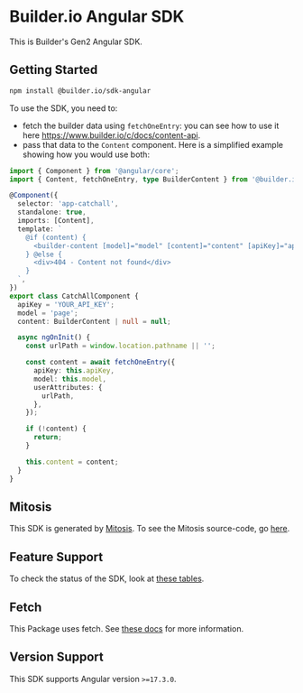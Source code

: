 # Builder.io Angular SDK

This is Builder's Gen2 Angular SDK.

## Getting Started

```bash
npm install @builder.io/sdk-angular
```

To use the SDK, you need to:

- fetch the builder data using `fetchOneEntry`: you can see how to use it here https://www.builder.io/c/docs/content-api.
- pass that data to the `Content` component. Here is a simplified example showing how you would use both:

```ts
import { Component } from '@angular/core';
import { Content, fetchOneEntry, type BuilderContent } from '@builder.io/sdk-angular';

@Component({
  selector: 'app-catchall',
  standalone: true,
  imports: [Content],
  template: `
    @if (content) {
      <builder-content [model]="model" [content]="content" [apiKey]="apiKey"></builder-content>
    } @else {
      <div>404 - Content not found</div>
    }
  `,
})
export class CatchAllComponent {
  apiKey = 'YOUR_API_KEY';
  model = 'page';
  content: BuilderContent | null = null;

  async ngOnInit() {
    const urlPath = window.location.pathname || '';

    const content = await fetchOneEntry({
      apiKey: this.apiKey,
      model: this.model,
      userAttributes: {
        urlPath,
      },
    });

    if (!content) {
      return;
    }

    this.content = content;
  }
}
```

## Mitosis

This SDK is generated by [Mitosis](https://github.com/BuilderIO/mitosis). To see the Mitosis source-code, go [here](../../).

## Feature Support

To check the status of the SDK, look at [these tables](../../README.md#feature-implementation).

## Fetch

This Package uses fetch. See [these docs](https://github.com/BuilderIO/this-package-uses-fetch/blob/main/README.md) for more information.

## Version Support

This SDK supports Angular version `>=17.3.0`.
